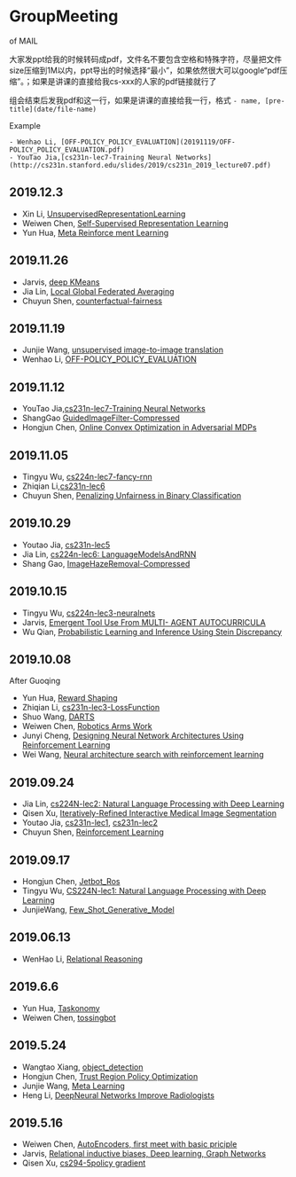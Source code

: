 # GroupMeeting

of MAIL

大家发ppt给我的时候转码成pdf，文件名不要包含空格和特殊字符，尽量把文件size压缩到1M以内，ppt导出的时候选择“最小”，如果依然很大可以google“pdf压缩”。；如果是讲课的直接给我cs-xxx的人家的pdf链接就行了

组会结束后发我pdf和这一行，如果是讲课的直接给我一行，格式 `- name, [pre-title](date/file-name)`

Example

```
- Wenhao Li, [OFF-POLICY_POLICY_EVALUATION](20191119/OFF-POLICY_POLICY_EVALUATION.pdf)
- YouTao Jia,[cs231n-lec7-Training Neural Networks](http://cs231n.stanford.edu/slides/2019/cs231n_2019_lecture07.pdf)
```

## 2019.12.3

- Xin Li, [UnsupervisedRepresentationLearning](20191203/UnsupervisedRepresentationLearning.pdf)
- Weiwen Chen, [Self-Supervised Representation Learning](20191203/Self-SupervisedRepresentationLearning_compressed.pdf)
- Yun Hua, [Meta Reinforce ment Learning](20191203/MetaReinforcementLearning.pdf)

## 2019.11.26

- Jarvis, [deep KMeans](20191126/deepKMeans_compressed.pdf)
- Jia Lin, [Local Global Federated Averaging](20191126/Local_Global_Federated_Averaging.pdf)
- Chuyun Shen, [counterfactual-fairness](20191126/counterfactual-fairness.pdf)


## 2019.11.19

- Junjie Wang, [unsupervised image-to-image translation](20191119/JunjieWang-Few-Shot_Unsupervised_Image-to-Image_Translation.pdf)
- Wenhao Li, [OFF-POLICY_POLICY_EVALUATION](20191119/OFF-POLICY_POLICY_EVALUATION.pdf)

## 2019.11.12

- YouTao Jia,[cs231n-lec7-Training Neural Networks](http://cs231n.stanford.edu/slides/2019/cs231n_2019_lecture07.pdf)
- ShangGao [GuidedImageFilter-Compressed](20191112/ShangGao-GuidedImageFilter-Compressed.pdf)
- Hongjun Chen, [Online Convex Optimization in Adversarial MDPs](20191112/HongjunChen-OnlineConvexOptimization_inAdversarialMDPs.pdf)

## 2019.11.05

- Tingyu Wu, [cs224n-lec7-fancy-rnn](http://web.stanford.edu/class/cs224n/slides/cs224n-2019-lecture07-fancy-rnn.pdf)
- Zhiqian Li,[cs231n-lec6](http://cs231n.stanford.edu/slides/2019/cs231n_2019_lecture06.pdf)
- Chuyun Shen, [Penalizing Unfairness in Binary Classification](20191105/PenalizingUnfairnessinBinaryClassification.pdf)

## 2019.10.29

- Youtao Jia, [cs231n-lec5](http://cs231n.stanford.edu/slides/2019/cs231n_2019_lecture05.pdf)
- Jia Lin, [cs224n-lec6: LanguageModelsAndRNN](http://web.stanford.edu/class/cs224n/slides/cs224n-2019-lecture06-rnnlm.pdf)
- Shang Gao, [ImageHazeRemoval-Compressed](20191029/ShangGao-ImageHazeRemoval-Compressed.pdf)

## 2019.10.15

- Tingyu Wu, [cs224n-lec3-neuralnets](http://web.stanford.edu/class/cs224n/slides/cs224n-2019-lecture03-neuralnets.pdf)
- Jarvis, [Emergent Tool Use From MULTI- AGENT AUTOCURRICULA](20191015/AutoCurri_compressed.pdf)
- Wu Qian, [Probabilistic Learning and Inference Using Stein Discrepancy](20191015/20191015-wuqian-stein.pdf)

## 2019.10.08

After Guoqing

- Yun Hua, [Reward Shaping](20191008/YunHua-RewardShaping.pdf)
- Zhiqian Li, [cs231n-lec3-LossFunction](http://cs231n.stanford.edu/slides/2019/cs231n_2019_lecture03.pdf)
- Shuo Wang, [DARTS](20191008/ShuoWang-DARTS.pdf)
- Weiwen Chen, [Robotics Arms Work](20191008/WeiwenChen-arms1008.pdf)
- Junyi Cheng, [Designing Neural Network Architectures Using Reinforcement Learning](20191008/JunyiCheng-DesigningNeuralNetworkArchitecturesUsingReinforcementLearning.pdf)
- Wei Wang, [Neural architecture search with reinforcement learning](20191008/WeiWang-NeuralArchitectureSearchWithRL.pdf)



## 2019.09.24

- Jia Lin, [cs224N-lec2: Natural Language Processing with Deep Learning](https://web.stanford.edu/class/archive/cs/cs224n/cs224n.1184/lectures/lecture2.pdf)
- Qisen Xu, [Iteratively-Refined Interactive Medical Image Segmentation](20190924/QisenXu-IterRL.pdf)
- Youtao Jia, [cs231n-lec1](http://cs231n.stanford.edu/slides/2019/cs231n_2019_lecture01.pdf), [cs231n-lec2](http://cs231n.stanford.edu/slides/2019/cs231n_2019_lecture02.pdf)
- Chuyun Shen, [Reinforcement Learning](20190924/ChuyunShen-RL.pdf)

## 2019.09.17

- Hongjun Chen, [Jetbot_Ros](20190917/HongjunChen-Jetbot_Ros.pdf)
- Tingyu Wu, [CS224N-lec1: Natural Language Processing with Deep Learning](https://web.stanford.edu/class/archive/cs/cs224n/cs224n.1184/lectures/lecture1.pdf)
- JunjieWang, [Few_Shot_Generative_Model](20190917/JunjieWang-Few_Shot_Generative_Model.pdf)

## 2019.06.13

- WenHao Li, [Relational Reasoning](20190613/WenHaoLi-relational_reasoning.pdf)

## 2019.6.6

- Yun Hua, [Taskonomy](20190606/YunHua-Taskonomy.pdf)
- Weiwen Chen, [tossingbot](20190606/WeiwenChen-tossingbot.pdf)

## 2019.5.24

- Wangtao Xiang, [object_detection](20190524/WangtaoXiang-object_detection.pdf)
- Hongjun Chen, [Trust Region Policy Optimization](20190524/HongjunChen-TrustRegionPolicyOptimization.pdf)
- Junjie Wang, [Meta Learning](20190524/JunjieWang-MetaLearning.pdf)
- Heng Li, [DeepNeural Networks Improve Radiologists](20190524HengLi-DeepNeuralNetworksImproveRadiologists.pdf)

## 2019.5.16

- Weiwen Chen, [AutoEncoders, first meet with basic priciple](20190516/Weiwen-VAE.pdf)
- Jarvis, [Relational inductive biases, Deep learning, Graph Networks](20190516/Jarvis-RIB.pdf)
- Qisen Xu, [cs294-5policy gradient](20190516/cs294-5policyGradient.pdf)







